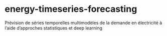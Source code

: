 # energy-timeseries-forecasting
Prévision de séries temporelles multimodèles de la demande en électricité à l’aide d’approches statistiques et deep learning
